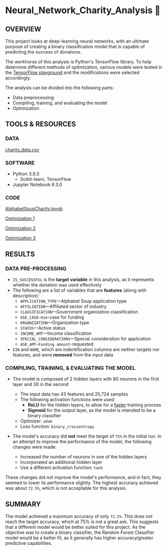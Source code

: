 # Neural_Network_Charity_Analysis 🧠

## OVERVIEW

This project looks at deep-learning neural networks, with an ultimate purpose of creating a binary classification model that is capable of predicting the success of donations. 

The workhorse of this analysis is Python's TensorFlow library. To help determine different methods of optimization, various models were tested in the [TensorFlow playground](https://playground.tensorflow.org) and the modifications were selected accordingly.

The analysis can be divided into the following parts:

* Data preprocessing 
* Compiling, training, and evaluating the model
* Optimization


## TOOLS & RESOURCES

### DATA

[charity_data.csv](https://github.com/farwaali08/Neural_Network_Charity_Analysis/blob/1624af9a41c1ddec87eced9033fc9d438cb2ed4d/Data/charity_data.csv)

### SOFTWARE

* Python 3.9.3
  * Scikit-learn, TensorFlow 
* Jupyter Notebook 6.3.0

### CODE

[AlphabetSoupCharity.ipynb](https://github.com/farwaali08/Neural_Network_Charity_Analysis/blob/69088162da47d789555afcca2e79e8ee77a853fe/Notebooks/AlphabetSoupCharity.ipynb)

[Optimization 1](https://github.com/farwaali08/Neural_Network_Charity_Analysis/blob/69088162da47d789555afcca2e79e8ee77a853fe/Notebooks/AlphabetSoupCharity_Optimzation1.ipynb)

[Optimization 2](https://github.com/farwaali08/Neural_Network_Charity_Analysis/blob/69088162da47d789555afcca2e79e8ee77a853fe/Notebooks/AlphabetSoupCharity_Optimzation2.ipynb)

[Optimization 3](https://github.com/farwaali08/Neural_Network_Charity_Analysis/blob/69088162da47d789555afcca2e79e8ee77a853fe/Notebooks/AlphabetSoupCharity_Optimzation3.ipynb)

## RESULTS

### DATA PRE-PROCESSING

* `IS_SUCCESSFUL` is the **target variable** in this analysis, as it represents whether the donation was used effectively
* The following are a list of variables that are **features** (along with description):
  * `APPLICATION_TYPE`—Alphabet Soup application type
  * `AFFILIATION`—Affiliated sector of industry
  * `CLASSIFICATION`—Government organization classification
  * `USE_CASE—Use`-case for funding
  * `ORGANIZATION`—Organization type
  * `STATUS`—Active status
  * `INCOME_AMT`—Income classification
  * `SPECIAL_CONSIDERATIONS`—Special consideration for application
  * `ASK_AMT—Funding amount`-requested
* `EIN` and `NAME`, which are indentification columns are neither targets nor features, and were **removed** from the input data

### COMPILING, TRAINING, & EVALUATING THE MODEL

* The model is composed of 2 hidden layers with 80 neurons in the first layer and 30 in the second
  * The input data has 43 features and 25,724 samples
  *  The following activation functions were used: 
     * **ReLU** for the hidden layers, to allow for a [faster](https://stats.stackexchange.com/questions/126238/what-are-the-advantages-of-relu-over-sigmoid-function-in-deep-neural-networks) training process 
     * **Sigmoid** for the output layer, as the model is intended to be a binary classifier
  * Optimizer: `adam` 
  * Loss function: `binary_crossentropy`

* The model's accuracy did **not** meet the target of `75%` in the initial run. In an attempt to improve the performance of the model, the following changes were made:
  * Increased the number of neurons in one of the hidden layers
  * Incorporated an additional hidden layer
  * Use a different activation function: `tanh` 

These changes did not improve the model's performance, and in fact, they seemed to lower its performance slightly. The highest accuracy achieved was about `72.5%`, which is not acceptable for this analysis.

## SUMMARY

The model achieved a maximum accuracy of only `72.5%`. This does not reach the target accuracy, which at 75% is not a great ask. This suggests that a different model would be better suited for this project. As the objective was to create a binary classifier, the Random Forest Classifier model would be a better fit, as it generally has higher accuracy/greater predictive capabilities.
